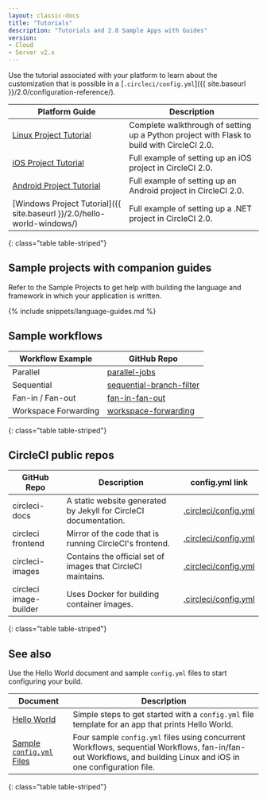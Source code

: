 ```yaml
---
layout: classic-docs
title: "Tutorials"
description: "Tutorials and 2.0 Sample Apps with Guides"
version:
- Cloud
- Server v2.x
---
```


Use the tutorial associated with your platform to learn about the customization that is possible in a [`.circleci/config.yml`]({{ site.baseurl }}/2.0/configuration-reference/).

Platform Guide | Description
----|----------
<a href="{{ site.baseurl }}/2.0/project-walkthrough/">Linux Project Tutorial</a> | Complete walkthrough of setting up a Python project with Flask to build with CircleCI 2.0.
<a href="{{ site.baseurl }}/2.0/ios-tutorial/">iOS Project Tutorial</a> | Full example of setting up an iOS project in CircleCI 2.0.
<a href="{{ site.baseurl }}/2.0/language-android/">Android Project Tutorial</a> | Full example of setting up an Android project in CircleCI 2.0.
[Windows Project Tutorial]({{ site.baseurl }}/2.0/hello-world-windows/) | Full example of setting up a .NET project in CircleCI 2.0.
{: class="table table-striped"}

## Sample projects with companion guides

Refer to the Sample Projects to get help with building the language and framework in which your application is written.

{% include snippets/language-guides.md %}

## Sample workflows

Workflow Example | GitHub Repo
------|-----------
Parallel | [parallel-jobs](https://github.com/CircleCI-Public/circleci-demo-workflows/blob/parallel-jobs/.circleci/config.yml)
Sequential | [sequential-branch-filter](https://github.com/CircleCI-Public/circleci-demo-workflows/blob/sequential-branch-filter/.circleci/config.yml)
Fan-in / Fan-out | [fan-in-fan-out](https://github.com/CircleCI-Public/circleci-demo-workflows/blob/fan-in-fan-out/.circleci/config.yml)
Workspace Forwarding | [workspace-forwarding](https://github.com/CircleCI-Public/circleci-demo-workflows/blob/workspace-forwarding/.circleci/config.yml)
{: class="table table-striped"}

## CircleCI public repos

GitHub Repo | Description | config.yml link
------|-----------|------------
circleci-docs | A static website generated by Jekyll for CircleCI documentation. | [.circleci/config.yml](https://github.com/circleci/circleci-docs/blob/master/.circleci/config.yml)
circleci frontend | Mirror of the code that is running CircleCI's frontend. | [.circleci/config.yml](https://github.com/circleci/frontend/blob/master/.circleci/config.yml)
circleci-images | Contains the official set of images that CircleCI maintains. | [.circleci/config.yml](https://github.com/circleci/circleci-images/blob/master/.circleci/config.yml)
circleci image-builder | Uses Docker for building container images. | [.circleci/config.yml](https://github.com/circleci/image-builder/blob/master/.circleci/config.yml)
{: class="table table-striped"}

## See also

Use the Hello World document and sample `config.yml` files to start configuring your build.

Document | Description
----|----------
<a href="{{ site.baseurl }}/2.0/hello-world/">Hello World</a> | Simple steps to get started with a `config.yml` file template for an app that prints Hello World.
<a href="{{ site.baseurl }}/2.0/sample-config/">Sample `config.yml` Files</a> | Four sample `config.yml` files using concurrent Workflows, sequential Workflows, fan-in/fan-out Workflows, and building Linux and iOS in one configuration file.
{: class="table table-striped"}
